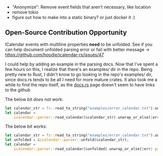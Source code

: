 - "Anonymize": Remove event fields that aren't necessary, like location
- remove tokio
- figure out how to make into a static binary? or just docker it :)


## Open-Source Contribution Opportunity

ICalendar events with multiline properties **need** to be unfolded. 
See if you can help document unfolded parsing error or fail with better message -> https://github.com/hoodie/icalendar-rs/issues/47

I could help by adding an example in the parsing docs. Now that I've spent a few hours on this, I realize that there's an examples/
dir in the repo.
Being pretty new to Rust, I didn't know to go looking in the repo's examples/ dir, since docs.rs tends to be all I need for more mature crates.
It also took me a while to find the repo itself, as the [docs.rs](https://docs.rs/icalendar/latest/icalendar/index.html) page 
doesn't seem to have links to the github

The below bit *does not* work:

```rust
let calendar_str = fs::read_to_string("examples/error_calendar.txt").unwrap();
let calendar =
    icalendar::parser::read_calendar(&calendar_str).unwrap_or_else(|err| panic!("{}", err));
```

The below bit works:

```rust
let calendar_str = fs::read_to_string("examples/error_calendar.txt").unwrap();
let unfolded = &icalendar::parser::unfold(&calendar_str);
let calendar =
    icalendar::parser::read_calendar(&unfolded).unwrap_or_else(|err| panic!("{}", err));
```
